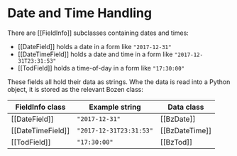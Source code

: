 # Date and Time Handling

There are [[FieldInfo]] subclasses containing dates and times:

* [[DateField]] holds a date in a form like `"2017-12-31"` 
* [[DateTimeField]] holds a date and time in a form like `"2017-12-31T23:31:53"`
* [[TodField]] holds a time-of-day in a form like `"17:30:00"`

These fields all hold their data as strings. Whe the data is read into a Python object, it is stored as the relevant Bozen class:

FieldInfo class   | Example string          | Data class
------------------|-------------------------|-----------
[[DateField]]     | `"2017-12-31"`          | [[BzDate]]
[[DateTimeField]] | `"2017-12-31T23:31:53"` | [[BzDateTime]]
[[TodField]]      | `"17:30:00"`            | [[BzTod]]